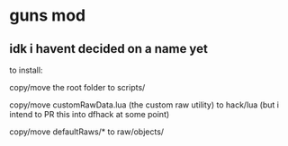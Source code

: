 # guns mod
## idk i havent decided on a name yet

to install:

copy/move the root folder to scripts/

copy/move customRawData.lua (the custom raw utility) to hack/lua (but i intend to PR this into dfhack at some point)

copy/move defaultRaws/* to raw/objects/
